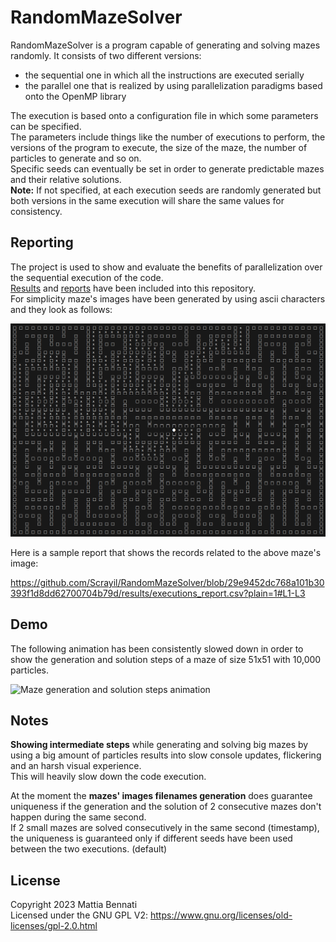 # RandomMazeSolver

RandomMazeSolver is a program capable of generating and solving mazes randomly.
It consists of two different versions:
- the sequential one in which all the instructions are executed serially
- the parallel one that is realized by using parallelization paradigms based onto the OpenMP library

The execution is based onto a configuration file in which some parameters can be specified.  
The parameters include things like the number of executions to perform, the versions of the program to execute,
the size of the maze, the number of particles to generate and so on.  
Specific seeds can eventually be set in order to generate predictable mazes and their relative solutions.  
**Note:** If not specified, at each execution seeds are randomly generated but both versions in the same execution
will share the same values for consistency.

## Reporting
The project is used to show and evaluate the benefits of parallelization over the sequential execution of the code.  
[Results](https://github.com/Scrayil/RandomMazeSolver/tree/main/results) and [reports](https://github.com/Scrayil/RandomMazeSolver/tree/main/report) have been included into this repository.  
For simplicity maze's images have been generated by using ascii characters and they look as follows:  

![Solved maze's image](https://github.com/Scrayil/RandomMazeSolver/blob/915422667fad7649c702ba4d776dca17ba04e04b/report/media/images/solved_maze.png)    

Here is a sample report that shows the records related to the above maze's image:  

https://github.com/Scrayil/RandomMazeSolver/blob/29e9452dc768a101b30393f1d8dd62700704b79d/results/executions_report.csv?plain=1#L1-L3  

## Demo
The following animation has been consistently slowed down in order to show the generation and solution steps of a maze of size 51x51 with 10,000 particles.  

![Maze generation and solution steps animation](https://github.com/Scrayil/RandomMazeSolver/blob/11e5d3696a613f06434def7a01b5cf3651ec9e8d/report/media/video/slowed_down_steps.gif) 

## Notes
**Showing intermediate steps** while generating and solving big mazes by using a big amount of particles results into slow console updates, flickering and an harsh visual experience.  
This will heavily slow down the code execution.

At the moment the **mazes' images filenames generation** does guarantee uniqueness if the generation and the solution of 2 consecutive mazes don't happen during the same second.  
If 2 small mazes are solved consecutively in the same second (timestamp), the uniqueness is guaranteed only if different seeds have been used between the two executions. (default)  

## License
Copyright 2023 Mattia Bennati  
Licensed under the GNU GPL V2: https://www.gnu.org/licenses/old-licenses/gpl-2.0.html
